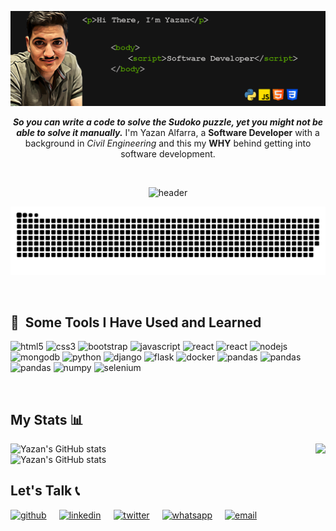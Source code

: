 ![Banner](./assests/banner.png)
<p align="center"><em><strong>So you can write a code to solve the Sudoko puzzle, yet you might not be able to solve it manually.</strong></em> I'm Yazan Alfarra, a <strong>Software Developer</strong> with a background in  <em>Civil Engineering</em> and this my <strong>WHY</strong> behind getting into software development.</p>
<br>
<div align="center">

![header](https://capsule-render.vercel.app/api?text=SoftwareDeveloper&animation=fadeIn&type=waving&color=gradient&height=100)

</div>

<div align="center">

![Snake animation](https://raw.githubusercontent.com/1999AZZAR/1999AZZAR/5ccdcc10988dde04d2cc849e4a6ffaa0010c2267/resources/img/grid-snake.svg)
       
</div>
<br>

<h2> 🚀 &nbsp;Some Tools I Have Used and Learned</h2>
<p align="left">
<img src="https://cdn.jsdelivr.net/gh/devicons/devicon/icons/html5/html5-original.svg" alt="html5" width="40" height="40"/>
<img src="https://cdn.jsdelivr.net/gh/devicons/devicon/icons/css3/css3-original.svg" alt="css3" width="40" height="40"/>
<img src="https://cdn.jsdelivr.net/gh/devicons/devicon/icons/bootstrap/bootstrap-original.svg" alt="bootstrap" width="40" height="40"/>
<img src="https://cdn.jsdelivr.net/gh/devicons/devicon/icons/javascript/javascript-original.svg" alt="javascript" width="40" height="40"/>
<img src="https://cdn.jsdelivr.net/gh/devicons/devicon/icons/react/react-original.svg" alt="react" width="40" height="40"/>
<img src="https://cdn.jsdelivr.net/gh/devicons/devicon/icons/nextjs/nextjs-line.svg" alt="react" width="40" height="40"/>
<img src="https://cdn.jsdelivr.net/gh/devicons/devicon/icons/nodejs/nodejs-original.svg" alt="nodejs" width="40" height="40"/>
<img src="https://cdn.jsdelivr.net/gh/devicons/devicon/icons/mongodb/mongodb-original.svg" alt="mongodb" width="40" height="40"/>
<img src="https://cdn.jsdelivr.net/gh/devicons/devicon/icons/python/python-original.svg" alt="python" width="40" height="40"/>
<img src="https://cdn.jsdelivr.net/gh/devicons/devicon/icons/django/django-plain.svg" alt="django" width="40" height="40"/>
<img src="https://cdn.jsdelivr.net/gh/devicons/devicon/icons/flask/flask-original.svg" alt="flask" width="40" height="40"/>
<img src="https://cdn.jsdelivr.net/gh/devicons/devicon/icons/docker/docker-original.svg" alt="docker" width="40" height="40"/>
<img src="https://cdn.jsdelivr.net/gh/devicons/devicon/icons/jupyter/jupyter-original-wordmark.svg" alt="pandas" width="40" height="40"/>
<img src="https://cdn.jsdelivr.net/gh/devicons/devicon/icons/kaggle/kaggle-original.svg" alt="pandas" width="40" height="40"/>
<img src="https://cdn.jsdelivr.net/gh/devicons/devicon/icons/pandas/pandas-original.svg" alt="pandas" width="40" height="40"/>
<img src="https://cdn.jsdelivr.net/gh/devicons/devicon/icons/numpy/numpy-original.svg" alt="numpy" width="40" height="40"/>
<img src="https://cdn.jsdelivr.net/gh/devicons/devicon/icons/selenium/selenium-original.svg" alt="selenium" width="40" height="40"/>
</p>
<br>
<h2>My Stats 📊</h2>
<div>
<p ><img align="right" src="https://media2.giphy.com/media/MdA16VIoXKKxNE8Stk/giphy.gif?cid=ecf05e47s2b52b3vi3da0o5fw94us8ghsms723j5ejcgpjrb&rid=giphy.gif&ct=g" height=370px/></p>

<p align="left">
<img src="https://github-readme-stats.vercel.app/api?username=yazanismail1&show_icons=true&theme=dark" alt="Yazan's GitHub stats" width=50%/><br>

<img src="https://github-readme-stats.vercel.app/api/top-langs?username=yazanismail1&show_icons=true&theme=dark&locale=en&layout=compact" alt="Yazan's GitHub stats" width=50%/>
</p>
</div>

<h2>Let's Talk 📞</h2>
<div style="display:flex; gap: 20px">
<a href="https://github.com/yazanismail1" ><img src='https://cdn-icons-png.flaticon.com/512/733/733553.png' alt='github' height='30'/></a>
<a href="https://www.linkedin.com/in/yazan-alfarra/" ><img src='https://cdn-icons-png.flaticon.com/512/2111/2111499.png' alt='linkedin' height='30'/></a>
<a href="https://twitter.com/yaz_ism" ><img src='https://cdn-icons-png.flaticon.com/512/733/733579.png' alt='twitter' height='30'/></a>
<a href="https://api.whatsapp.com/send?phone=00962775818618" ><img src='https://cdn-icons-png.flaticon.com/512/220/220236.png' alt='whatsapp' height='30'/></a>
<a href="mailto:y.alfarra@outlook.com" ><img src='https://cdn-icons-png.flaticon.com/512/732/732223.png' alt='email' height='30'/></a>
</div>